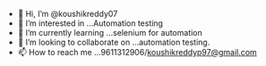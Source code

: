 - 👋 Hi, I’m @koushikreddy07
- 👀 I’m interested in ...Automation testing
- 🌱 I’m currently learning ...selenium for automation
- 💞️ I’m looking to collaborate on ...automation testing.
- 📫 How to reach me ...9611312906/koushikreddyp97@gmail.com

<!---
koushikreddy07/koushikreddy07 is a ✨ special ✨ repository because its `README.md` (this file) appears on your GitHub profile.
You can click the Preview link to take a look at your changes.
--->

